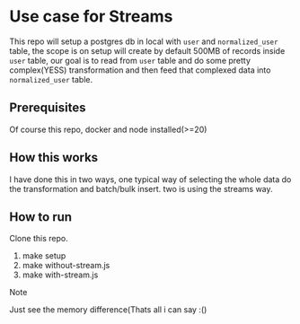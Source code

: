 # Use case for Streams

This repo will setup a postgres db in local with `user` and `normalized_user` table, the scope is on setup
will create by default 500MB of records inside `user` table, our goal is to read from `user` table and do some
pretty complex(YESS) transformation and then feed that complexed data into `normalized_user` table.

## Prerequisites
Of course this repo, docker and node installed(>=20)

## How this works
I have done this in two ways, one typical way of selecting the whole data do the transformation and batch/bulk insert.
two is using the streams way.

## How to run
Clone this repo.
1. make setup
2. make without-stream.js
3. make with-stream.js

> [!NOTE]
> Just see the memory difference(Thats all i can say :()
